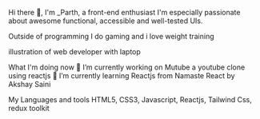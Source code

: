 Hi there 👋, I'm _Parth, a front-end enthusiast
I'm especially passionate about awesome functional, accessible and well-tested UIs.

Outside of programming I do gaming and i love weight training

illustration of web developer with laptop

What I'm doing now
🔭 I’m currently working on Mutube a youtube clone using reactjs
🌱 I’m currently learning Reactjs from Namaste React by Akshay Saini


My Languages and tools
HTML5, CSS3, Javascript, Reactjs, Tailwind Css, redux toolkit
